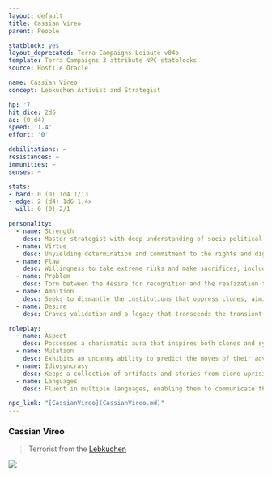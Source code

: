 ```yaml
---
layout: default
title: Cassian Vireo
parent: People

statblock: yes
layout_deprecated: Terra Campaigns Leiaute v04b
template: Terra Campaigns 3-attribute NPC statblocks
source: Hostile Oracle

name: Cassian Vireo
concept: Lebkuchen Activist and Strategist

hp: '7'
hit_dice: 2d6
ac: (0,d4)
speed: '1.4'
effort: '0'

debilitations: ~
resistances: ~
immunities: ~
senses: ~

stats:
- hard: 0 (0) 1d4 1/13
- edge: 2 (d4) 1d6 1.4x
- will: 0 (0) 2/1

personality:
  - name: Strength
    desc: Master strategist with deep understanding of socio-political landscapes, capable of maneuvering through complex situations to advance the Lebkuchen cause.
  - name: Virtue
    desc: Unyielding determination and commitment to the rights and dignity of clones, driven by a deep-seated belief in their humanity and potential.
  - name: Flaw
    desc: Willingness to take extreme risks and make sacrifices, including those of allies or innocents, if deemed necessary for the cause.
  - name: Problem
    desc: Torn between the desire for recognition and the realization that their methods may undermine the very ideals they fight for.
  - name: Ambition
    desc: Seeks to dismantle the institutions that oppress clones, aiming to secure their place in history as a liberator of the proles.
  - name: Desire
    desc: Craves validation and a legacy that transcends the transient victories of the movement, envisioning a future where clones are seen as equals.

roleplay:
  - name: Aspect
    desc: Possesses a charismatic aura that inspires both clones and sympathizers, coupled with a knack for public speaking that rallies support.
  - name: Mutation
    desc: Exhibits an uncanny ability to predict the moves of their adversaries, almost as if they can foresee the consequences of their actions.
  - name: Idiosyncrasy
    desc: Keeps a collection of artifacts and stories from clone uprisings and movements, using them as a source of inspiration and motivation.
  - name: Languages
    desc: Fluent in multiple languages, enabling them to communicate the Lebkuchen cause across various cultures and systems.

npc_link: "[CassianVireo](CassianVireo.md)"
---
```

### Cassian Vireo

> Terrorist from the [Lebkuchen](../factions/lebkuchen.md)

![](https://i.imgur.com/GfAeVZ7.png)

